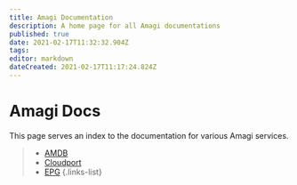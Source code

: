 ```yaml
---
title: Amagi Documentation
description: A home page for all Amagi documentations
published: true
date: 2021-02-17T11:32:32.904Z
tags: 
editor: markdown
dateCreated: 2021-02-17T11:17:24.824Z
---
```


# Amagi Docs

This page serves an index to the documentation for various Amagi services.

> - [AMDB](/amdb) 
> - [Cloudport](/cloudport)
> - [EPG](/epg)
{.links-list}